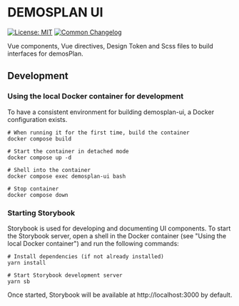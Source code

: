 # DEMOSPLAN UI

[![License: MIT](https://img.shields.io/badge/License-MIT-green.svg)](LICENSE)
[![Common Changelog](https://common-changelog.org/badge.svg)](https://common-changelog.org)

Vue components, Vue directives, Design Token and Scss files to build interfaces for demosPlan.

## Development

### Using the local Docker container for development

To have a consistent environment for building demosplan-ui, a Docker configuration exists.

```shell
# When running it for the first time, build the container
docker compose build

# Start the container in detached mode
docker compose up -d

# Shell into the container
docker compose exec demosplan-ui bash

# Stop container
docker compose down
```

### Starting Storybook

Storybook is used for developing and documenting UI components. To start the Storybook server,
open a shell in the Docker container (see "Using the local Docker container") and run the following commands:

```shell
# Install dependencies (if not already installed)
yarn install

# Start Storybook development server
yarn sb
```

Once started, Storybook will be available at http://localhost:3000 by default.

